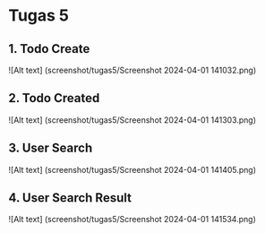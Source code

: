 # Tugas 5

## 1. Todo Create

![Alt text] (screenshot/tugas5/Screenshot 2024-04-01 141032.png)

## 2. Todo Created

![Alt text] (screenshot/tugas5/Screenshot 2024-04-01 141303.png)

## 3. User Search

![Alt text] (screenshot/tugas5/Screenshot 2024-04-01 141405.png)

## 4. User Search Result

![Alt text] (screenshot/tugas5/Screenshot 2024-04-01 141534.png)
